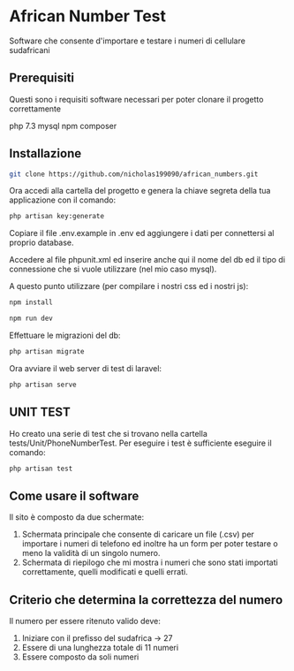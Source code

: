 # African Number Test

Software che consente d'importare e testare i numeri di cellulare sudafricani


## Prerequisiti
Questi sono i requisiti software necessari per poter clonare il progetto correttamente

php 7.3
mysql
npm
composer

## Installazione
``` bash
git clone https://github.com/nicholas199090/african_numbers.git
```
Ora accedi alla cartella del progetto e genera la chiave segreta della tua applicazione con il comando:
``` bash
php artisan key:generate   
```
Copiare il file .env.example in .env ed aggiungere i dati per connettersi al proprio database.

Accedere al file phpunit.xml ed inserire anche qui il nome del db ed il tipo di connessione che si vuole utilizzare (nel mio caso mysql).

A questo punto utilizzare (per compilare i nostri css ed i nostri js):
``` bash
npm install 
```

``` bash
npm run dev
```

Effettuare le migrazioni del db:
``` bash
php artisan migrate
```

Ora avviare il web server di test di laravel:
``` bash
php artisan serve
```
## UNIT TEST
Ho creato una serie di test che si trovano nella cartella tests/Unit/PhoneNumberTest. Per eseguire i test è sufficiente eseguire il comando:
``` bash
php artisan test
```
## Come usare il software
Il sito è composto da due schermate:
1) Schermata principale che consente di caricare un file (.csv) per importare i numeri di telefono ed inoltre ha un form per poter testare o meno la validità di un singolo numero.
2) Schermata di riepilogo che mi mostra i numeri che sono stati importati correttamente, quelli modificati e quelli errati.

## Criterio che determina la correttezza del numero
Il numero per essere ritenuto valido deve:

1) Iniziare con il prefisso del sudafrica -> 27
2) Essere di una lunghezza totale di 11 numeri
3) Essere composto da soli numeri


